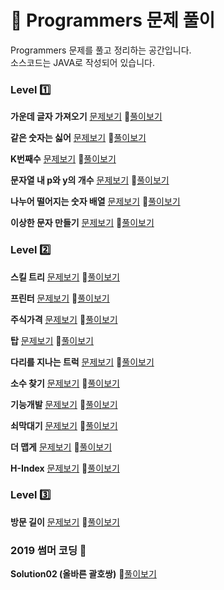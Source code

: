 # :notebook: __Programmers 문제 풀이__

Programmers 문제를 풀고 정리하는 공간입니다.  
소스코드는 JAVA로 작성되어 있습니다.

### __Level :one:__

__가운데 글자 가져오기__ [문제보기](https://programmers.co.kr/learn/courses/30/lessons/12903?language=java) :link:[풀이보기](https://github.com/seungrokoh/TIL/blob/master/Algorithm/Programmers/contents/12903.md)

__같은 숫자는 싫어__  [문제보기](https://programmers.co.kr/learn/courses/30/lessons/12906?language=java) :link:[풀이보기](https://github.com/seungrokoh/TIL/blob/master/Algorithm/Programmers/contents/12906.md)

__K번째수__  [문제보기](https://programmers.co.kr/learn/courses/30/lessons/42748?language=java) :link:[풀이보기](https://github.com/seungrokoh/TIL/blob/master/Algorithm/Programmers/contents/42748.md)

__문자열 내 p와 y의 개수__  [문제보기](https://programmers.co.kr/learn/courses/30/lessons/12916?language=java) :link:[풀이보기](https://github.com/seungrokoh/TIL/blob/master/Algorithm/Programmers/contents/12916.md)

__나누어 떨어지는 숫자 배열__  [문제보기](https://programmers.co.kr/learn/courses/30/lessons/12910?language=java) :link:[풀이보기](https://github.com/seungrokoh/TIL/blob/master/Algorithm/Programmers/contents/12910.md)

__이상한 문자 만들기__  [문제보기](https://programmers.co.kr/learn/courses/30/lessons/12930?language=java) :link:[풀이보기](https://github.com/seungrokoh/TIL/blob/master/Algorithm/Programmers/contents/12930.md)

### __Level :two:__

__스킬 트리__  [문제보기](https://programmers.co.kr/learn/courses/30/lessons/49993?language=java) :link:[풀이보기](https://github.com/seungrokoh/TIL/blob/master/Algorithm/Programmers/contents/49993.md)

__프린터__  [문제보기](https://programmers.co.kr/learn/courses/30/lessons/42587) :link:[풀이보기](https://github.com/seungrokoh/TIL/blob/master/Algorithm/Programmers/contents/42587.md)

__주식가격__  [문제보기](https://programmers.co.kr/learn/courses/30/lessons/42584) :link:[풀이보기](https://github.com/seungrokoh/TIL/blob/master/Algorithm/Programmers/contents/42584.md)

__탑__  [문제보기](https://programmers.co.kr/learn/courses/30/lessons/42588) :link:[풀이보기](https://github.com/seungrokoh/TIL/blob/master/Algorithm/Programmers/contents/42588.md)

__다리를 지나는 트럭__  [문제보기](https://programmers.co.kr/learn/courses/30/lessons/42583) :link:[풀이보기](https://github.com/seungrokoh/TIL/blob/master/Algorithm/Programmers/contents/42583.md)

__소수 찾기__  [문제보기](https://programmers.co.kr/learn/courses/30/lessons/42839) :link:[풀이보기](https://github.com/seungrokoh/TIL/blob/master/Algorithm/Programmers/contents/42839.md)

__기능개발__  [문제보기](https://programmers.co.kr/learn/courses/30/lessons/42586) :link:[풀이보기](https://github.com/seungrokoh/TIL/blob/master/Algorithm/Programmers/contents/42586.md)

__쇠막대기__  [문제보기](https://programmers.co.kr/learn/courses/30/lessons/42585) :link:[풀이보기](https://github.com/seungrokoh/TIL/blob/master/Algorithm/Programmers/contents/42585.md)

__더 맵게__  [문제보기](https://programmers.co.kr/learn/courses/30/lessons/42626) :link:[풀이보기](https://github.com/seungrokoh/TIL/blob/master/Algorithm/Programmers/contents/42626.md)

__H-Index__  [문제보기](https://programmers.co.kr/learn/courses/30/lessons/42747) :link:[풀이보기](https://github.com/seungrokoh/TIL/blob/master/Algorithm/Programmers/contents/42747.md)

### __Level :three:__

__방문 길이__  [문제보기](https://programmers.co.kr/learn/courses/30/lessons/49994?language=java) :link:[풀이보기](https://github.com/seungrokoh/TIL/blob/master/Algorithm/Programmers/contents/49994.md)

### __2019 썸머 코딩 :high_brightness:__

__Solution02 (올바른 괄호쌍)__ :link:[풀이보기](https://github.com/seungrokoh/TIL/tree/master/Algorithm/Programmers/2019_SummerCoding/contents/Solution2.md)
